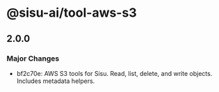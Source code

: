 # @sisu-ai/tool-aws-s3

## 2.0.0

### Major Changes

- bf2c70e: AWS S3 tools for Sisu. Read, list, delete, and write objects. Includes metadata helpers.
